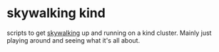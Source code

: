 # skywalking kind

scripts to get [skywalking](https://skywalking.apache.org/) up and running on a kind cluster. Mainly just playing around
and seeing what it's all about.